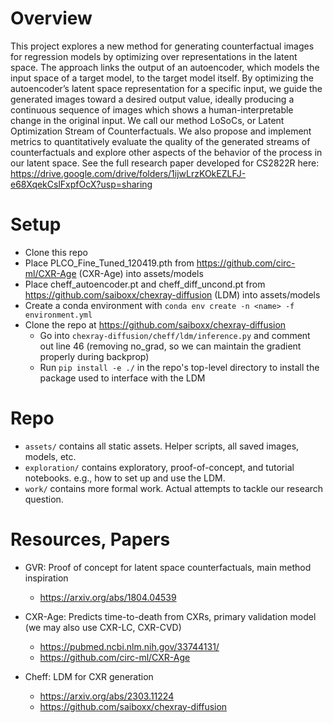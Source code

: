 # Overview

This project explores a new method for generating counterfactual images for regression models
by optimizing over representations in the latent space. The approach links the output of an
autoencoder, which models the input space of a target model, to the target model itself. By
optimizing the autoencoder’s latent space representation for a specific input, we guide the
generated images toward a desired output value, ideally producing a continuous sequence of
images which shows a human-interpretable change in the original input. We call our method
LoSoCs, or Latent Optimization Stream of Counterfactuals. We also propose and implement
metrics to quantitatively evaluate the quality of the generated streams of counterfactuals and
explore other aspects of the behavior of the process in our latent space. See the full research
paper developed for CS2822R here: https://drive.google.com/drive/folders/1ijwLrzKOkEZLFJ-e68XqekCslFxpfOcX?usp=sharing
# Setup

- Clone this repo
- Place PLCO_Fine_Tuned_120419.pth from https://github.com/circ-ml/CXR-Age (CXR-Age) into assets/models
- Place cheff_autoencoder.pt and cheff_diff_uncond.pt from https://github.com/saiboxx/chexray-diffusion (LDM) into assets/models
- Create a conda environment with `conda env create -n <name> -f environment.yml`
- Clone the repo at https://github.com/saiboxx/chexray-diffusion
    - Go into `chexray-diffusion/cheff/ldm/inference.py` and comment out line 46 (removing no_grad, so we can maintain the gradient properly during backprop)
    - Run `pip install -e ./` in the repo's top-level directory to install the package used to interface with the LDM

# Repo

- `assets/` contains all static assets. Helper scripts, all saved images, models, etc.
- `exploration/` contains exploratory, proof-of-concept, and tutorial notebooks. e.g., how to set up and use the LDM.
- `work/` contains more formal work. Actual attempts to tackle our research question.

# Resources, Papers

- GVR: Proof of concept for latent space counterfactuals, main method inspiration
    - https://arxiv.org/abs/1804.04539

- CXR-Age: Predicts time-to-death from CXRs, primary validation model (we may also use CXR-LC, CXR-CVD)
    - https://pubmed.ncbi.nlm.nih.gov/33744131/
    - https://github.com/circ-ml/CXR-Age

- Cheff: LDM for CXR generation
    - https://arxiv.org/abs/2303.11224
    - https://github.com/saiboxx/chexray-diffusion

